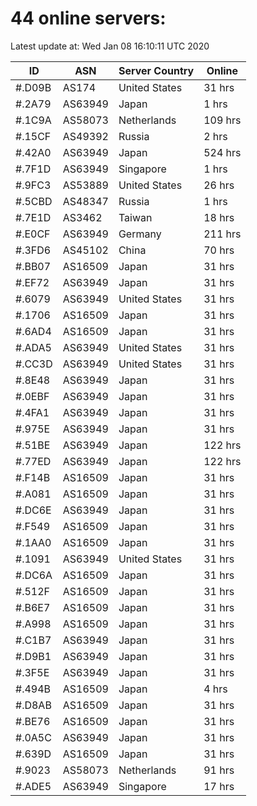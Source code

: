 # 44 online servers:

Latest update at: Wed Jan 08 16:10:11 UTC 2020

| ID | ASN | Server Country | Online |
| -- | --- | -------------- | ------ |
| #.D09B | AS174 | United States | 31 hrs |
| #.2A79 | AS63949 | Japan | 1 hrs |
| #.1C9A | AS58073 | Netherlands | 109 hrs |
| #.15CF | AS49392 | Russia | 2 hrs |
| #.42A0 | AS63949 | Japan | 524 hrs |
| #.7F1D | AS63949 | Singapore | 1 hrs |
| #.9FC3 | AS53889 | United States | 26 hrs |
| #.5CBD | AS48347 | Russia | 1 hrs |
| #.7E1D | AS3462 | Taiwan | 18 hrs |
| #.E0CF | AS63949 | Germany | 211 hrs |
| #.3FD6 | AS45102 | China | 70 hrs |
| #.BB07 | AS16509 | Japan | 31 hrs |
| #.EF72 | AS63949 | Japan | 31 hrs |
| #.6079 | AS63949 | United States | 31 hrs |
| #.1706 | AS16509 | Japan | 31 hrs |
| #.6AD4 | AS16509 | Japan | 31 hrs |
| #.ADA5 | AS63949 | United States | 31 hrs |
| #.CC3D | AS63949 | United States | 31 hrs |
| #.8E48 | AS63949 | Japan | 31 hrs |
| #.0EBF | AS63949 | Japan | 31 hrs |
| #.4FA1 | AS63949 | Japan | 31 hrs |
| #.975E | AS63949 | Japan | 31 hrs |
| #.51BE | AS63949 | Japan | 122 hrs |
| #.77ED | AS63949 | Japan | 122 hrs |
| #.F14B | AS16509 | Japan | 31 hrs |
| #.A081 | AS16509 | Japan | 31 hrs |
| #.DC6E | AS63949 | Japan | 31 hrs |
| #.F549 | AS16509 | Japan | 31 hrs |
| #.1AA0 | AS16509 | Japan | 31 hrs |
| #.1091 | AS63949 | United States | 31 hrs |
| #.DC6A | AS16509 | Japan | 31 hrs |
| #.512F | AS16509 | Japan | 31 hrs |
| #.B6E7 | AS16509 | Japan | 31 hrs |
| #.A998 | AS16509 | Japan | 31 hrs |
| #.C1B7 | AS63949 | Japan | 31 hrs |
| #.D9B1 | AS63949 | Japan | 31 hrs |
| #.3F5E | AS63949 | Japan | 31 hrs |
| #.494B | AS16509 | Japan | 4 hrs |
| #.D8AB | AS16509 | Japan | 31 hrs |
| #.BE76 | AS16509 | Japan | 31 hrs |
| #.0A5C | AS63949 | Japan | 31 hrs |
| #.639D | AS16509 | Japan | 31 hrs |
| #.9023 | AS58073 | Netherlands | 91 hrs |
| #.ADE5 | AS63949 | Singapore | 17 hrs |


